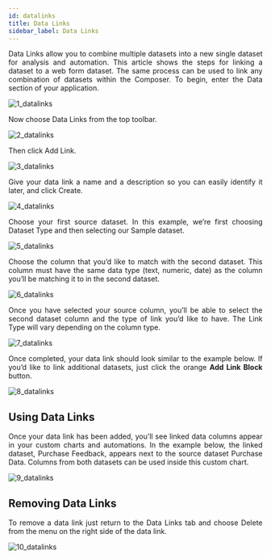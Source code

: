 ```yaml
---
id: datalinks
title: Data Links
sidebar_label: Data Links
---
```


<div style="text-align: justify">

Data Links allow you to combine multiple datasets into a new single dataset for analysis and automation. This article shows the steps for linking a dataset to a web form dataset. The same process can be used to link any combination of datasets within the Composer.
To begin, enter the Data section of your application.

![1_datalinks](https://s3.amazonaws.com/cdn.qrvey.com/documentation_assets/ui-docs/datasets/3.4.2.3_datalinks/1_datalinksV2.png#thumbnail-40)

Now choose Data Links from the top toolbar.

![2_datalinks](https://s3.amazonaws.com/cdn.qrvey.com/documentation_assets/ui-docs/datasets/3.4.2.3_datalinks/2_datalinksV2.png#thumbnail-40)

Then click Add Link.

![3_datalinks](https://s3.amazonaws.com/cdn.qrvey.com/documentation_assets/ui-docs/datasets/3.4.2.3_datalinks/3_datalinks.png#thumbnail-40)

Give your data link a name and a description so you can easily identify it later, and click Create.

![4_datalinks](https://s3.amazonaws.com/cdn.qrvey.com/documentation_assets/ui-docs/datasets/3.4.2.3_datalinks/4_datalinks.png#thumbnail-60)

Choose your first source dataset. In this example, we’re first choosing Dataset Type and then selecting our Sample dataset.

![5_datalinks](https://s3.amazonaws.com/cdn.qrvey.com/documentation_assets/ui-docs/datasets/3.4.2.3_datalinks/4_datalinksV2.png#thumbnail-80)

Choose the column that you’d like to match with the second dataset. This column must have the same data type (text, numeric, date) as the column you’ll be matching it to in the second dataset.

![6_datalinks](https://s3.amazonaws.com/cdn.qrvey.com/documentation_assets/ui-docs/datasets/3.4.2.3_datalinks/6_datalinks.png#thumbnail-60)

Once you have selected your source column, you’ll be able to select the second dataset column and the type of link you’d like to have. The Link Type will vary depending on the column type.

![7_datalinks](https://s3.amazonaws.com/cdn.qrvey.com/documentation_assets/ui-docs/datasets/3.4.2.3_datalinks/7_datalinks.png#thumbnail)

Once completed, your data link should look similar to the example below. If you’d like to link additional datasets, just click the orange **Add Link Block** button.

![8_datalinks](https://s3.amazonaws.com/cdn.qrvey.com/documentation_assets/ui-docs/datasets/3.4.2.3_datalinks/8_datalinks.png#thumbnail)

## Using Data Links
Once your data link has been added, you’ll see linked data columns appear in your custom charts and automations. In the example below, the linked dataset, Purchase Feedback, appears next to the source dataset Purchase Data. Columns from both datasets can be used inside this custom chart.

![9_datalinks](https://s3.amazonaws.com/cdn.qrvey.com/documentation_assets/ui-docs/datasets/3.4.2.3_datalinks/9_datalinks.png#thumbnail-60)

## Removing Data Links
To remove a data link just return to the Data Links tab and choose Delete from the menu on the right side of the data link.

![10_datalinks](https://s3.amazonaws.com/cdn.qrvey.com/documentation_assets/ui-docs/datasets/3.4.2.3_datalinks/10_datalinks.png#thumbnail-40)